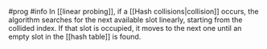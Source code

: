 #prog #info 
In [[linear probing]], if a [[Hash collisions|collision]] occurs, the algorithm searches for the next available slot linearly, starting from the collided index. If that slot is occupied, it moves to the next one until an empty slot in the [[hash table]] is found.